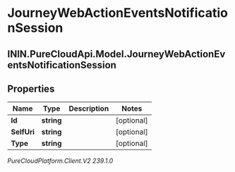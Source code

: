 # JourneyWebActionEventsNotificationSession

## ININ.PureCloudApi.Model.JourneyWebActionEventsNotificationSession

## Properties

|Name | Type | Description | Notes|
|------------ | ------------- | ------------- | -------------|
| **Id** | **string** |  | [optional] |
| **SelfUri** | **string** |  | [optional] |
| **Type** | **string** |  | [optional] |



_PureCloudPlatform.Client.V2 239.1.0_
